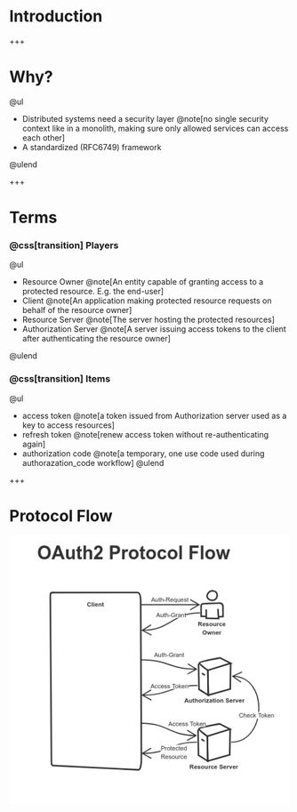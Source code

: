 # Introduction

+++

# Why?

@ul
- Distributed systems need a security layer @note[no single security context like in a monolith, making sure only allowed services can access each other]
- A standardized (RFC6749) framework

@ulend

+++
# Terms

### @css[transition] Players
@ul

- Resource Owner @note[An entity capable of granting access to a protected resource. E.g. the end-user]
- Client @note[An application making protected resource requests on behalf of the resource owner]
- Resource Server @note[The server hosting the protected resources]
- Authorization Server @note[A server issuing access tokens to the client after authenticating the resource owner]

@ulend

### @css[transition] Items
@ul
- access token @note[a token issued from Authorization server used as a key to access resources]
- refresh token @note[renew access token without re-authenticating again]
- authorization code @note[a temporary, one use code used during authorazation_code workflow]
@ulend

+++

# Protocol Flow
![Protocol flow](assets/img/abstract%20OAuth2%20protocol%20flow.png)

